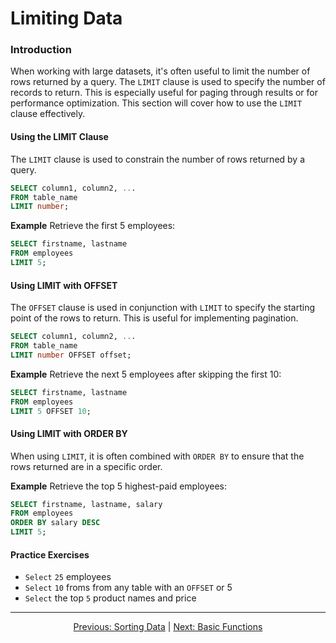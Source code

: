 # Limiting Data

### Introduction
When working with large datasets, it's often useful to limit the number of rows returned by a query. The `LIMIT` clause is used to specify the number of records to return. This is especially useful for paging through results or for performance optimization. This section will cover how to use the `LIMIT` clause effectively.

#### Using the LIMIT Clause
The `LIMIT` clause is used to constrain the number of rows returned by a query.

```sql
SELECT column1, column2, ...
FROM table_name
LIMIT number;
```

**Example**
Retrieve the first 5 employees:

```sql
SELECT firstname, lastname
FROM employees
LIMIT 5;
```

#### Using LIMIT with OFFSET
The `OFFSET` clause is used in conjunction with `LIMIT` to specify the starting point of the rows to return. This is useful for implementing pagination.

```sql
SELECT column1, column2, ...
FROM table_name
LIMIT number OFFSET offset;
```

**Example**
Retrieve the next 5 employees after skipping the first 10:

```sql
SELECT firstname, lastname
FROM employees
LIMIT 5 OFFSET 10;
```

#### Using LIMIT with ORDER BY
When using `LIMIT`, it is often combined with `ORDER BY` to ensure that the rows returned are in a specific order.

**Example**
Retrieve the top 5 highest-paid employees:

```sql
SELECT firstname, lastname, salary
FROM employees
ORDER BY salary DESC
LIMIT 5;
```

#### Practice Exercises
* `Select` `25` employees
* `Select` `10` froms from any table with an `OFFSET`  or 5
* `Select` the top `5` product names and price 


---

<p align="center">
    <a href="https://github.com/Tom-Fynes/sql-101/blob/main/Docs/Grade_2/sorting_data.md">Previous: Sorting Data</a>
    |
    <a href="https://github.com/Tom-Fynes/sql-101/blob/main/Docs/Grade_2/Basic_functions.md">Next: Basic Functions</a>
</p>
